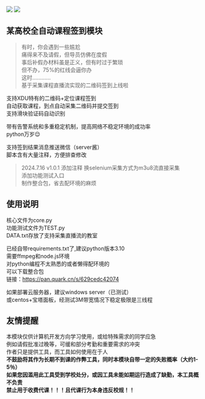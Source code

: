 ![](https://img.shields.io/badge/Python-3.10.1-blue)
![](https://img.shields.io/badge/version-1.0.1-green)
## 某高校全自动课程签到模块
>有时，你会遇到一些尴尬  
>痛得来不及请假，但导员仿佛在度假  
>事后补假办材料虽是正义，但有时过于繁琐  
>但不办，75%的红线会逼你办  
>这时…………  
基于采集课程直播流实现的二维码签到上线啦  

支持XDU特有的二维码+定位课程签到  
自动获取课程，到点自动采集二维码并提交签到  
支持滑块验证码自动识别  

带有告警系统和多重稳定机制，提高网络不稳定环境的成功率    
python万岁😌

支持签到结果消息推送微信（server酱）  
脚本含有大量注释，方便排查修改 

>2024.7.16 v1.0.1
>添加注释 换selenium采集方式为m3u8流直接采集  
>添加功能测试入口  
>制作整合包，省去配环境的麻烦  


## 使用说明
核心文件为core.py  
功能测试文件为TEST.py  
DATA.txt存放了支持采集直播流的教室

已经自带requirements.txt了,建议python版本3.10  
需要ffmpeg和node.js环境  
对python编程不太熟悉的或者懒得配环境的  
可以下载整合包  
链接：https://pan.quark.cn/s/629cedc42074

如果部署云服务器，建议windows server（已测试）  
或centos+宝塔面板，经测试3M带宽情况下稳定极限是三线程  

## 友情提醒
本模块仅供计算机开发方向学习使用，或给特殊需求的同学应急  
例如请假批准过晚等，可缓和部分考勤和重要需求的冲突  
作者只是提供工具，而工具如何使用在于人  
**不鼓励将其作为长期不到课的作弊工具，同时本模块自带一定的失败概率（大约1-5％）**  
**如果您因滥用此工具受到学校处分，或因工具未能如期运行造成了缺勤，本工具概不负责**  
**禁止用于收费代课！！！且代课行为本身违反校规！！**
